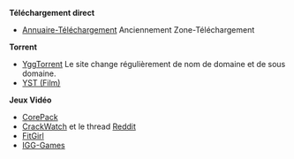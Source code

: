 __**Téléchargement direct**__
- [Annuaire-Téléchargement](https://www.annuaire-telechargement.net/) Anciennement Zone-Téléchargement

__**Torrent**__
- [YggTorrent](https://www2.yggtorrent.ch/) Le site change régulièrement de nom de domaine et de sous domaine.
- [YST (Film)](https://yst.am/)


__**Jeux Vidéo**__
- [CorePack](http://corepacks.com/)
- [CrackWatch](https://crackwatch.com/) et le thread [Reddit](https://www.reddit.com/r/CrackWatch/)
- [FitGirl](http://fitgirl-repacks.site/)
- [IGG-Games](http://igg-games.com)
